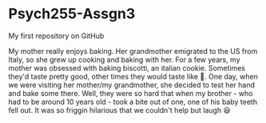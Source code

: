 # Psych255-Assgn3

My first repository on GitHub

My mother really enjoys baking. Her grandmother emigrated to the US from Italy, so she grew up cooking and baking with her. For a few years, my mother was obsessed with baking biscotti, an italian cookie. Sometimes they'd taste pretty good, other times they would taste like :poop:. One day, when we were visiting her mother/my grandmother, she decided to test her hand and bake some there. Well, they were so hard that when my brother - who had to be around 10 years old - took a bite out of one, one of his baby teeth fell out. It was so friggin hilarious that we couldn't help but laugh :laughing: 
